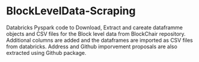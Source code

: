 # BlockLevelData-Scraping
Databricks Pyspark code to Download, Extract and careate dataframme objects and CSV files for the Block level data from BlockChair repository.
Additional columns are added and the dataframes are imported as CSV files from databricks.
Address and Github imporvement proposals are also extracted using Github package.
